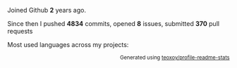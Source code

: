 Joined Github **2** years ago.

Since then I pushed **4834** commits, opened **8** issues, submitted **370** pull requests

Most used languages across my projects:


<p align="right"><sub>Generated using <a href="https://github.com/marketplace/actions/profile-readme-stats">teoxoy/profile-readme-stats</a></sub></p>

